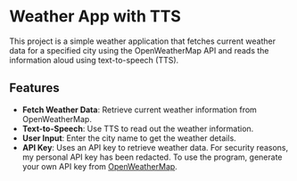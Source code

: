 # Weather App with TTS

This project is a simple weather application that fetches current weather data for a specified city using the OpenWeatherMap API and reads the information aloud using text-to-speech (TTS).

## Features
- **Fetch Weather Data**: Retrieve current weather information from OpenWeatherMap.
- **Text-to-Speech**: Use TTS to read out the weather information.
- **User Input**: Enter the city name to get the weather details.
- **API Key**: Uses an API key to retrieve weather data. For security reasons, my personal API key has been redacted. To use the program, generate your own API key from [OpenWeatherMap](https://openweathermap.org/).
